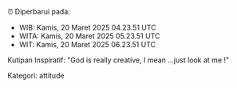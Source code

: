 ⏰ Diperbarui pada:
- WIB: Kamis, 20 Maret 2025 04.23.51 UTC
- WITA: Kamis, 20 Maret 2025 05.23.51 UTC
- WIT: Kamis, 20 Maret 2025 06.23.51 UTC

Kutipan Inspiratif:
"God is really creative, I mean ...just look at me !"


Kategori: attitude

